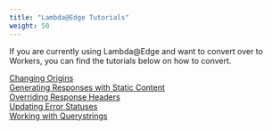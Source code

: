 ```yaml
---
title: "Lambda@Edge Tutorials"
weight: 50
---
```


If you are currently using Lambda@Edge and want to convert over to Workers, you can find the tutorials below on how to convert.

[Changing Origins](./changing-origins/) <br>
[Generating Responses with Static Content](./generating-responses-with-static-content/) <br>
[Overriding Response Headers](./overriding-response-headers/) <br>
[Updating Error Statuses](./updating-error-statuses/) <br>
[Working with Querystrings](./working-with-querystrings/) <br>
